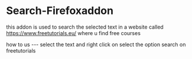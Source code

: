 # Search-Firefoxaddon
this addon is used to search the selected text in a website called https://www.freetutorials.eu/ where u find free courses


how to us --- select the text and right click on select the option search on  freetutorials